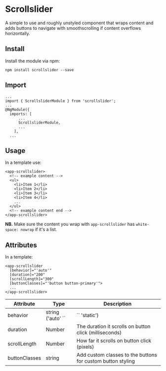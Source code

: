 # Scrollslider
A simple to use and roughly unstyled component that wraps content and adds buttons to navigate with smoothscrolling if content overflows horizontally.


## Install
Install the module via npm:
```
npm install scrollslider --save
```

## Import
```
...
import { ScrollsliderModule } from 'scrollslider';
...
@NgModule({
  imports: [
      ...
      ScrollsliderModule,
      ...
    ],
  ...
```

## Usage
In a template use:

```
<app-scrollslider>
  <!-- example content -->
  <ul>
    <li>Item 1</li>
    <li>Item 2</li>
    <li>Item 3</li>
    <li>Item 4</li>
    ...
  </ul>
  <!-- example content end -->
</app-scrollslider>
```

**NB.**
Make sure the content you wrap with `app-scrollslider` has `white-space: nowrap` if it's a list.


## Attributes
In a template:

```
<app-scrollslider
  [behavior]="'auto'"
  [duration]="200"
  [scrollLength]="300"
  [buttonClasses]="'button button-primary'">
  ...
</app-scrollslider>
```

| Attribute     | Type                       | Description                                                                                          |
|---------------|----------------------------|------------------------------------------------------------------------------------------------------|
| behavior      | string ('auto' ``|`` 'static') | Auto: Show the buttons only if the container has overflowing content Static: Show the buttons always |
| duration      | Number                     | The duration it scrolls on button click (milliseconds)                                               |
| scrollLength  | Number                     | How far it scrolls on button click (pixels)                                                          |
| buttonClasses | string                     | Add custom classes to the buttons for custom button styling                                          |
